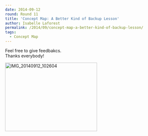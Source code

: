 ```yaml
---
date: 2014-09-12
round: Round 11
title: 'Concept Map: A Better Kind of Backup Lesson'
author: Isabelle Laforest
permalink: /2014/09/concept-map-a-better-kind-of-backup-lesson/
tags:
  - Concept Map
---
```

Feel free to give feedbakcs.  
Thanks everybody!

[<img class="alignnone size-medium wp-image-8615" alt="IMG_20140912_102604" src="/training-course/uploads/2014/09/IMG_20140912_1026041-300x225.jpg" width="300" height="225" />][1]

 [1]: /training-course/uploads/2014/09/IMG_20140912_1026041.jpg
